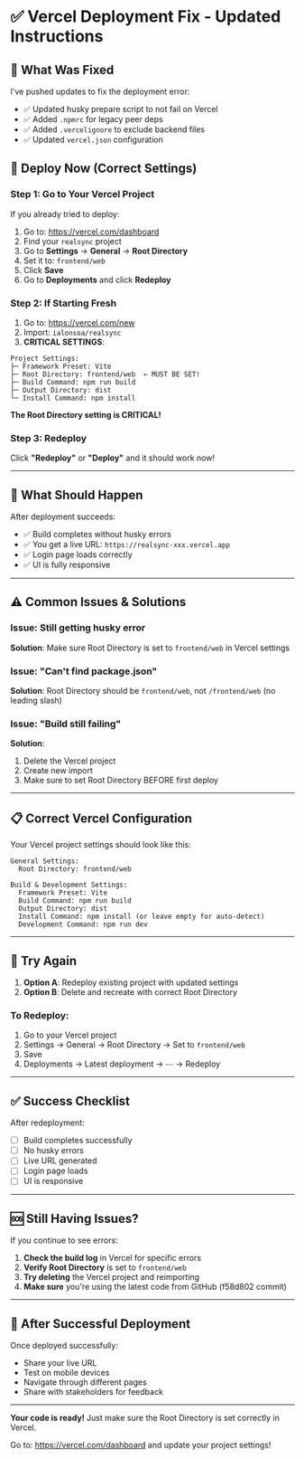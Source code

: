 # ✅ Vercel Deployment Fix - Updated Instructions

## 🔧 What Was Fixed

I've pushed updates to fix the deployment error:
- ✅ Updated husky prepare script to not fail on Vercel
- ✅ Added `.npmrc` for legacy peer deps
- ✅ Added `.vercelignore` to exclude backend files
- ✅ Updated `vercel.json` configuration

## 🚀 Deploy Now (Correct Settings)

### Step 1: Go to Your Vercel Project

If you already tried to deploy:
1. Go to: https://vercel.com/dashboard
2. Find your `realsync` project
3. Go to **Settings** → **General** → **Root Directory**
4. Set it to: `frontend/web`
5. Click **Save**
6. Go to **Deployments** and click **Redeploy**

### Step 2: If Starting Fresh

1. Go to: https://vercel.com/new
2. Import: `ialonsoa/realsync`
3. **CRITICAL SETTINGS**:

```
Project Settings:
├─ Framework Preset: Vite
├─ Root Directory: frontend/web  ← MUST BE SET!
├─ Build Command: npm run build
├─ Output Directory: dist
└─ Install Command: npm install
```

**The Root Directory setting is CRITICAL!**

### Step 3: Redeploy

Click **"Redeploy"** or **"Deploy"** and it should work now!

---

## 🎯 What Should Happen

After deployment succeeds:
- ✅ Build completes without husky errors
- ✅ You get a live URL: `https://realsync-xxx.vercel.app`
- ✅ Login page loads correctly
- ✅ UI is fully responsive

---

## ⚠️ Common Issues & Solutions

### Issue: Still getting husky error
**Solution**: Make sure Root Directory is set to `frontend/web` in Vercel settings

### Issue: "Can't find package.json"
**Solution**: Root Directory should be `frontend/web`, not `/frontend/web` (no leading slash)

### Issue: "Build still failing"
**Solution**:
1. Delete the Vercel project
2. Create new import
3. Make sure to set Root Directory BEFORE first deploy

---

## 📋 Correct Vercel Configuration

Your Vercel project settings should look like this:

```
General Settings:
  Root Directory: frontend/web

Build & Development Settings:
  Framework Preset: Vite
  Build Command: npm run build
  Output Directory: dist
  Install Command: npm install (or leave empty for auto-detect)
  Development Command: npm run dev
```

---

## 🔄 Try Again

1. **Option A**: Redeploy existing project with updated settings
2. **Option B**: Delete and recreate with correct Root Directory

### To Redeploy:
1. Go to your Vercel project
2. Settings → General → Root Directory → Set to `frontend/web`
3. Save
4. Deployments → Latest deployment → ⋯ → Redeploy

---

## ✅ Success Checklist

After redeployment:
- [ ] Build completes successfully
- [ ] No husky errors
- [ ] Live URL generated
- [ ] Login page loads
- [ ] UI is responsive

---

## 🆘 Still Having Issues?

If you continue to see errors:

1. **Check the build log** in Vercel for specific errors
2. **Verify Root Directory** is set to `frontend/web`
3. **Try deleting** the Vercel project and reimporting
4. **Make sure** you're using the latest code from GitHub (f58d802 commit)

---

## 🎊 After Successful Deployment

Once deployed successfully:
- Share your live URL
- Test on mobile devices
- Navigate through different pages
- Share with stakeholders for feedback

---

**Your code is ready!** Just make sure the Root Directory is set correctly in Vercel.

Go to: https://vercel.com/dashboard and update your project settings!
